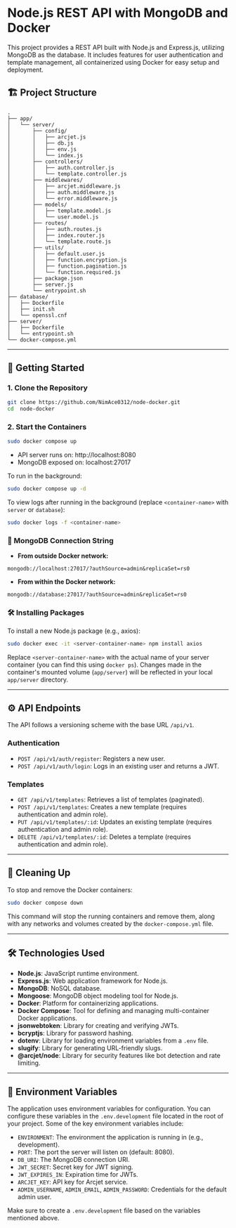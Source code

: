 
# Node.js REST API with MongoDB and Docker

This project provides a REST API built with Node.js and Express.js, utilizing MongoDB as the database. It includes features for user authentication and template management, all containerized using Docker for easy setup and deployment.

## 🏗 Project Structure

```
.
├── app/
│   └── server/
│       ├── config/
│       │   ├── arcjet.js
│       │   ├── db.js
│       │   ├── env.js
│       │   └── index.js
│       ├── controllers/
│       │   ├── auth.controller.js
│       │   └── template.controller.js
│       ├── middlewares/
│       │   ├── arcjet.middleware.js
│       │   ├── auth.middleware.js
│       │   └── error.middleware.js
│       ├── models/
│       │   ├── template.model.js
│       │   └── user.model.js
│       ├── routes/
│       │   ├── auth.routes.js
│       │   ├── index.router.js
│       │   └── template.route.js
│       ├── utils/
│       │   ├── default.user.js
│       │   ├── function.encryption.js
│       │   ├── function.pagination.js
│       │   └── function.required.js
│       ├── package.json
│       ├── server.js
│       └── entrypoint.sh
├── database/
│   ├── Dockerfile
│   ├── init.sh
│   └── openssl.cnf
├── server/
│   ├── Dockerfile
│   └── entrypoint.sh 
└── docker-compose.yml
```
---

## 🚀 Getting Started

### 1. Clone the Repository

```bash
git clone https://github.com/NimAce0312/node-docker.git
cd  node-docker
```

### 2. Start the Containers

```bash
sudo docker compose up
```

- API server runs on: http://localhost:8080
- MongoDB exposed on: localhost:27017

To run in the background:

```bash
sudo docker compose up -d
```

To view logs after running in the background (replace `<container-name>` with `server` or `database`):

```bash
sudo docker logs -f <container-name>
```

### 🧠 MongoDB Connection String

- **From outside Docker network:**

```
mongodb://localhost:27017/?authSource=admin&replicaSet=rs0
```

- **From within the Docker network:**

```
mongodb://database:27017/?authSource=admin&replicaSet=rs0
```

### 🛠 Installing Packages

To install a new Node.js package (e.g., axios):

```bash
sudo docker exec -it <server-container-name> npm install axios
```

Replace `<server-container-name>` with the actual name of your server container (you can find this using `docker ps`). Changes made in the container's mounted volume (`app/server`) will be reflected in your local `app/server` directory.

---

## ⚙️ API Endpoints

The API follows a versioning scheme with the base URL `/api/v1`.

### Authentication

- `POST /api/v1/auth/register`: Registers a new user.
- `POST /api/v1/auth/login`: Logs in an existing user and returns a JWT.

### Templates

- `GET /api/v1/templates`: Retrieves a list of templates (paginated).
- `POST /api/v1/templates`: Creates a new template (requires authentication and admin role).
- `PUT /api/v1/templates/:id`: Updates an existing template (requires authentication and admin role).
- `DELETE /api/v1/templates/:id`: Deletes a template (requires authentication and admin role).

---

## 🛀 Cleaning Up

To stop and remove the Docker containers:

```bash
sudo docker compose down
```

This command will stop the running containers and remove them, along with any networks and volumes created by the `docker-compose.yml` file.

---

## 🛠 Technologies Used

- **Node.js**: JavaScript runtime environment.
- **Express.js**: Web application framework for Node.js.
- **MongoDB**: NoSQL database.
- **Mongoose**: MongoDB object modeling tool for Node.js.
- **Docker**: Platform for containerizing applications.
- **Docker Compose**: Tool for defining and managing multi-container Docker applications.
- **jsonwebtoken**: Library for creating and verifying JWTs.
- **bcryptjs**: Library for password hashing.
- **dotenv**: Library for loading environment variables from a `.env` file.
- **slugify**: Library for generating URL-friendly slugs.
- **@arcjet/node**: Library for security features like bot detection and rate limiting.

---

## 🔑 Environment Variables

The application uses environment variables for configuration. You can configure these variables in the `.env.development` file located in the root of your project. Some of the key environment variables include:

- `ENVIRONMENT`: The environment the application is running in (e.g., development).
- `PORT`: The port the server will listen on (default: 8080).
- `DB_URI`: The MongoDB connection URI.
- `JWT_SECRET`: Secret key for JWT signing.
- `JWT_EXPIRES_IN`: Expiration time for JWTs.
- `ARCJET_KEY`: API key for Arcjet service.
- `ADMIN_USERNAME`, `ADMIN_EMAIL`, `ADMIN_PASSWORD`: Credentials for the default admin user.

Make sure to create a `.env.development` file based on the variables mentioned above.